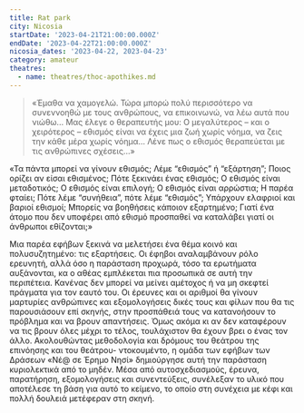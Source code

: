 ```yaml
---
title: Rat park
city: Nicosia
startDate: '2023-04-21T21:00:00.000Z'
endDate: '2023-04-22T21:00:00.000Z'
nicosia_dates: '2023-04-22, 2023-04-23'
category: amateur
theatres:
  - name: theatres/thoc-apothikes.md
---
```


> «Έμαθα να χαμογελώ. Τώρα μπορώ πολύ περισσότερο να συνεννοηθώ με τους ανθρώπους,
> να επικοινωνώ, να λέω αυτά που νιώθω... Μας έλεγε ο θεραπευτής μου: Ο μεγαλύτερος – και ο χειρότερος – εθισμός είναι να έχεις μια ζωή χωρίς νόημα, να ζεις την κάθε μέρα χωρίς νόημα... Λένε πως ο εθισμός θεραπεύεται με τις ανθρώπινες σχέσεις...»

«Τα πάντα μπορεί να γίνουν εθισμός; Λέμε “εθισμός” ή “εξάρτηση”; Ποιος ορίζει αν είσαι εθισμένος; Πότε ξεκινάει ένας εθισμός; Ο εθισμός είναι μεταδοτικός; Ο εθισμός είναι επιλογή; Ο εθισμός είναι αρρώστια; Η παρέα φταίει; Πότε λέμε “συνήθεια”, πότε λέμε “εθισμός”; Υπάρχουν ελαφριοί και βαριοί εθισμοί; Μπορείς να βοηθήσεις κάποιον εξαρτημένο; Γιατί ένα άτομο που δεν υποφέρει από εθισμό προσπαθεί να καταλάβει γιατί οι άνθρωποι εθίζονται;»

Μια παρέα εφήβων ξεκινά να μελετήσει ένα θέμα κοινό και πολυσυζητημένο: τις εξαρτήσεις. Οι    έφηβοι αναλαμβάνουν ρόλο ερευνητή, αλλά όσο η παράσταση προχωρά, τόσο τα ερωτήματα
αυξάνονται, κα ο αθέας εμπλέκεται πια προσωπικά σε αυτή την περιπέτεια. Κανένας δεν
μπορεί να μείνει αμέτοχος ή να μη σκεφτεί πράγματα για τον εαυτό του. Οι έρευνες και οι
αριθμοί θα γίνουν μαρτυρίες ανθρώπινες και εξομολογήσεις δικές τους και φίλων που θα τις
παρουσιάσουν επί σκηνής, στην προσπάθειά τους να κατανοήσουν το πρόβλημα και να βρουν
απαντήσεις. Όμως ακόμα κι αν δεν καταφέρουν να τις βρουν όλες μέχρι το τέλος, τουλάχιστον
θα έχουν βρει ο ένας τον άλλο.
Ακολουθώντας	μεθοδολογία	και δρόμους	του θεάτρου	της επινόησης	και του θεάτρου-
ντοκουμέντο, η ομάδα των εφήβων των Δράσεων «Νέ@ σε Έρημο Νησί» δημιούργησε αυτή
την παράσταση κυριολεκτικά από το μηδέν. Μέσα από αυτοσχεδιασμούς, έρευνα, παρατήρηση,
εξομολογήσεις και συνεντεύξεις, συνέλεξαν το υλικό που αποτέλεσε τη βάση για αυτό το
κείμενο, το οποίο στη συνέχεια με κέφι και πολλή δουλειά μετέφεραν στη σκηνή.



